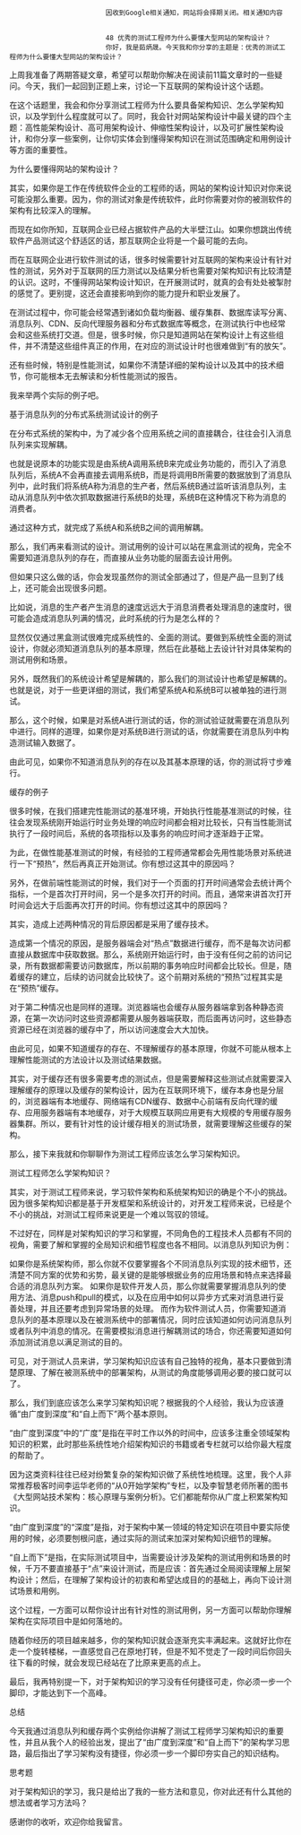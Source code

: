 
                            
                            因收到Google相关通知，网站将会择期关闭。相关通知内容
                            
                            
                            48 优秀的测试工程师为什么要懂大型网站的架构设计？
                            你好，我是茹炳晟。今天我和你分享的主题是：优秀的测试工程师为什么要懂大型网站的架构设计？

上周我准备了两期答疑文章，希望可以帮助你解决在阅读前11篇文章时的一些疑问。今天，我们一起回到正题上来，讨论一下互联网的架构设计这个话题。

在这个话题里，我会和你分享测试工程师为什么要具备架构知识、怎么学架构知识，以及学到什么程度就可以了。同时，我会针对网站架构设计中最关键的四个主题：高性能架构设计、高可用架构设计、伸缩性架构设计，以及可扩展性架构设计，和你分享一些案例，让你切实体会到懂得架构知识在测试范围确定和用例设计等方面的重要性。

为什么要懂得网站的架构设计？

其实，如果你是工作在传统软件企业的工程师的话，网站的架构设计知识对你来说可能没那么重要。因为，你的测试对象是传统软件，此时你需要对你的被测软件的架构有比较深入的理解。

而现在如你所知，互联网企业已经占据软件产品的大半壁江山。如果你想跳出传统软件产品测试这个舒适区的话，那互联网企业将是一个最可能的去向。

而在互联网企业进行软件测试的话，很多时候需要针对互联网的架构来设计有针对性的测试，另外对于互联网的压力测试以及结果分析也需要对架构知识有比较清楚的认识。这时，不懂得网站架构设计知识，在开展测试时，就真的会有处处被掣肘的感觉了。更别提，这还会直接影响到你的能力提升和职业发展了。

在测试过程中，你可能会经常遇到诸如负载均衡器、缓存集群、数据库读写分离、消息队列、CDN、反向代理服务器和分布式数据库等概念，在测试执行中也经常会和这些系统打交道。但是，很多时候，你只是知道网站在架构设计上有这些组件，并不清楚这些组件真正的作用，在对应的测试设计时也很难做到“有的放矢”。

还有些时候，特别是性能测试，如果你不清楚详细的架构设计以及其中的技术细节，你可能根本无去解读和分析性能测试的报告。

我来举两个实际的例子吧。

基于消息队列的分布式系统测试设计的例子

在分布式系统的架构中，为了减少各个应用系统之间的直接耦合，往往会引入消息队列来实现解耦。

也就是说原本的功能实现是由系统A调用系统B来完成业务功能的，而引入了消息队列后，系统A不会再直接去调用系统B，而是将调用B所需要的数据放到了消息队列中，此时我们将系统A称为消息的生产者，然后系统B通过监听该消息队列，主动从消息队列中依次抓取数据进行系统B的处理，系统B在这种情况下称为消息的消费者。

通过这种方式，就完成了系统A和系统B之间的调用解耦。

那么，我们再来看测试的设计。测试用例的设计可以站在黑盒测试的视角，完全不需要知道消息队列的存在，而直接从业务功能的层面去设计用例。

但如果只这么做的话，你会发现虽然你的测试全部通过了，但是产品一旦到了线上，还可能会出现很多问题。

比如说，消息的生产者产生消息的速度远远大于消息消费者处理消息的速度时，很可能会造成消息队列满的情况，此时系统的行为是怎么样的？

显然仅仅通过黑盒测试很难完成系统性的、全面的测试。要做到系统性全面的测试设计，你就必须知道消息队列的基本原理，然后在此基础上去设计针对具体架构的测试用例和场景。

另外，既然我们的系统设计希望是解耦的，那么我们的测试设计也希望是解耦的。也就是说，对于一些更详细的测试，我们希望系统A和系统B可以被单独的进行测试。

那么，这个时候，如果是对系统A进行测试的话，你的测试验证就需要在消息队列中进行。同样的道理，如果你是对系统B进行测试的话，你就需要在消息队列中构造测试输入数据了。

由此可见，如果你不知道消息队列的存在以及其基本原理的话，你的测试将寸步难行。

缓存的例子

很多时候，在我们搭建完性能测试的基准环境，开始执行性能基准测试的时候，往往会发现系统刚开始运行时业务处理的响应时间都会相对比较长，只有当性能测试执行了一段时间后，系统的各项指标以及事务的响应时间才逐渐趋于正常。

为此，在做性能基准测试的时候，有经验的工程师通常都会先用性能场景对系统进行一下“预热”，然后再真正开始测试。你有想过这其中的原因吗？

另外，在做前端性能测试的时候，我们对于一个页面的打开时间通常会去统计两个指标，一个是首次打开时间，另一个是多次打开的时间。而且，通常来讲首次打开时间会远大于后面再次打开的时间。你有想过这其中的原因吗？

其实，造成上述两种情况的背后原因都是采用了缓存技术。

造成第一个情况的原因，是服务器端会对“热点”数据进行缓存，而不是每次访问都直接从数据库中获取数据。那么，系统刚开始运行时，由于没有任何之前的访问记录，所有数据都需要访问数据库，所以前期的事务响应时间都会比较长。但是，随着缓存的建立，后续的访问就会比较快了。这个前期对系统的“预热”过程其实是在“预热”缓存。

对于第二种情况也是同样的道理。浏览器端也会缓存从服务器端拿到各种静态资源，在第一次访问时这些资源都需要从服务器端获取，而后面再访问时，这些静态资源已经在浏览器的缓存中了，所以访问速度会大大加快。

由此可见，如果不知道缓存的存在、不理解缓存的基本原理，你就不可能从根本上理解性能测试的方法设计以及测试结果数据。

其实，对于缓存还有很多需要考虑的测试点，但是需要解释这些测试点就需要深入理解缓存的原理以及缓存的架构设计，因为在互联网环境下，缓存本身也是分层的，浏览器端有本地缓存、网络端有CDN缓存、数据中心前端有反向代理的缓存、应用服务器端有本地缓存，对于大规模互联网应用更有大规模的专用缓存服务器集群。所以，要有针对性的设计缓存相关的测试场景，就需要理解这些缓存的架构。

那么，接下来我就和你聊聊作为测试工程师应该怎么学习架构知识。

测试工程师怎么学架构知识？

其实，对于测试工程师来说，学习软件架构和系统架构知识的确是个不小的挑战。因为很多架构知识都是基于开发框架和系统设计的，对开发工程师来说，已经是个不小的挑战，对测试工程师来说更是一个难以驾驭的领域。

不过好在，同样是对架构知识的学习和掌握，不同角色的工程技术人员都有不同的视角，需要了解和掌握的全局知识和细节程度也各不相同。以消息队列知识为例：


如果你是系统架构师，那么你就不仅要掌握各个不同消息队列实现的技术细节，还清楚不同方案的优势和劣势，最关键的是能够根据业务的应用场景和特点来选择最合适的消息队列方案。
如果你是软件开发人员，那么你就需要掌握消息队列的使用方法、消息push和pull的模式，以及在应用中如何以异步方式来对消息进行妥善处理，并且还要考虑到异常场景的处理。
而作为软件测试人员，你需要知道消息队列的基本原理以及在被测系统中的部署情况，同时应该知道如何访问消息队列或者队列中消息的情况。在需要模拟消息进行解耦测试的场合，你还需要知道如何添加测试消息以满足测试的目的。


可见，对于测试人员来讲，学习架构知识应该有自己独特的视角，基本只要做到清楚原理、了解在被测系统中的部署架构，从测试的角度能够调用必要的接口就可以了。

那么，我们到底应该怎么来学习架构知识呢？根据我的个人经验，我认为应该遵循“由广度到深度”和“自上而下”两个基本原则。

“由广度到深度”中的“广度”是指在平时工作以外的时间中，应该多注重全领域架构知识的积累，此时那些系统性地介绍架构知识的书籍或者专栏就可以给你最大程度的帮助了。

因为这类资料往往已经对纷繁复杂的架构知识做了系统性地梳理。这里，我个人非常推荐极客时间李运华老师的“从0开始学架构”专栏，以及李智慧老师所著的图书《大型网站技术架构：核心原理与案例分析》。它们都能帮你从广度上积累架构知识。

“由广度到深度”的“深度”是指，对于架构中某一领域的特定知识在项目中要实际使用的时候，必须要刨根问底，通过实际的测试来加深对架构知识细节的理解。

“自上而下”是指，在实际测试项目中，当需要设计涉及架构的测试用例和场景的时候，千万不要直接基于“点”来设计测试，而是应该：首先通过全局阅读理解上层架构设计；然后，在理解了架构设计的初衷和希望达成目的的基础上，再向下设计测试场景和用例。

这个过程，一方面可以帮你设计出有针对性的测试用例，另一方面可以帮助你理解架构在实际项目中是如何落地的。

随着你经历的项目越来越多，你的架构知识就会逐渐充实丰满起来。这就好比你在走一个旋转楼梯，一直感觉自己在原地打转，但是不知不觉走了一段时间后你回头往下看的时候，就会发现已经站在了比原来更高的点上。

最后，我再特别提一下，对于架构知识的学习没有任何捷径可走，你必须一步一个脚印，才能达到下一个高峰。

总结

今天我通过消息队列和缓存两个实例给你讲解了测试工程师学习架构知识的重要性，并且从我个人的经验出发，提出了“由广度到深度”和“自上而下”的架构学习思路，最后指出了学习架构没有捷径，你必须一步一个脚印夯实自己的知识结构。

思考题

对于架构知识的学习，我只是给出了我的一些方法和意见，你对此还有什么其他的想法或者学习方法吗？

感谢你的收听，欢迎你给我留言。

                        
                        
                            
